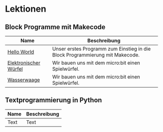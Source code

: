 # Lektionen

## Block Programme mit Makecode

|Name|Beschreibung|
|-|-|
|[Hello World](10_hello_world/lesson.md) | Unser erstes Programm zum Einstieg in die Block Programmierung mit Makecode.|
|[Elektronischer Würfel](20_dice/lesson.md) | Wir bauen uns mit dem micro:bit einen Spielwürfel.|
|[Wasserwaage](30_dice/lesson.md) | Wir bauen uns mit dem micro:bit einen Spielwürfel.|



## Textprogrammierung in Python

|Name|Beschreibung|
|-|-|
|Text|Text|

